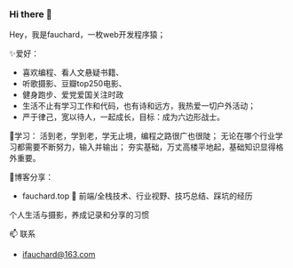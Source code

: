 ### Hi there 👋

Hey，我是fauchard，一枚web开发程序猿；

✨爱好：
- 喜欢编程、看人文悬疑书籍、
- 听歌摄影、豆瓣top250电影、
- 健身跑步、爱党爱国关注时政
- 生活不止有学习工作和代码，也有诗和远方，我热爱一切户外活动；
- 严于律己，宽以待人，一起成长，目标：成为六边形战士。

🎇学习：
活到老，学到老，学无止境，编程之路很广也很陡；
无论在哪个行业学习都需要不断努力，输入并输出；
夯实基础，万丈高楼平地起，基础知识显得格外重要。

🎈博客分享：
- fauchard.top  🌱
前端/全栈技术、行业视野、技巧总结、踩坑的经历

个人生活与摄影，养成记录和分享的习惯

📫 联系
- ifauchard@163.com
